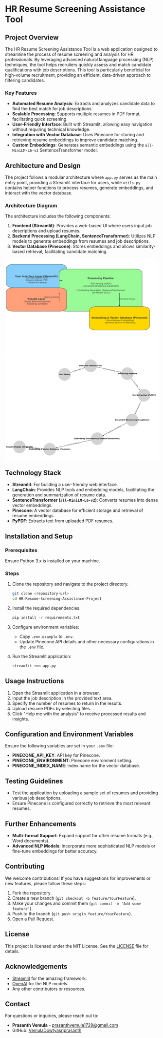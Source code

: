 
# HR Resume Screening Assistance Tool

## Project Overview

The HR Resume Screening Assistance Tool is a web application designed to streamline the process of resume screening and analysis for HR professionals. By leveraging advanced natural language processing (NLP) techniques, the tool helps recruiters quickly assess and match candidate qualifications with job descriptions. This tool is particularly beneficial for high-volume recruitment, providing an efficient, data-driven approach to filtering candidates.

### Key Features
- **Automated Resume Analysis**: Extracts and analyzes candidate data to find the best match for job descriptions.
- **Scalable Processing**: Supports multiple resumes in PDF format, facilitating quick screening.
- **User-Friendly Interface**: Built with Streamlit, allowing easy navigation without requiring technical knowledge.
- **Integration with Vector Database**: Uses Pinecone for storing and retrieving resume embeddings to improve candidate matching.
- **Custom Embeddings**: Generates semantic embeddings using the `all-MiniLM-L6-v2` SentenceTransformer model.

## Architecture and Design

The project follows a modular architecture where `app.py` serves as the main entry point, providing a Streamlit interface for users, while `utils.py` contains helper functions to process resumes, generate embeddings, and interact with the vector database.

### Architecture Diagram
The architecture includes the following components:
1. **Frontend (Streamlit)**: Provides a web-based UI where users input job descriptions and upload resumes.
2. **Backend Processing (LangChain, SentenceTransformer)**: Utilizes NLP models to generate embeddings from resumes and job descriptions.
3. **Vector Database (Pinecone)**: Stores embeddings and allows similarity-based retrieval, facilitating candidate matching.

![Professional Architecture Overview](./professional.jpg) <!-- Main architecture diagram -->
![Minimalistic Flow Diagram](./professional2.jpg) <!-- Workflow diagram -->

## Technology Stack

- **Streamlit**: For building a user-friendly web interface.
- **LangChain**: Provides NLP tools and embedding models, facilitating the generation and summarization of resume data.
- **SentenceTransformer (`all-MiniLM-L6-v2`)**: Converts resumes into dense vector embeddings.
- **Pinecone**: A vector database for efficient storage and retrieval of resume embeddings.
- **PyPDF**: Extracts text from uploaded PDF resumes.

## Installation and Setup

### Prerequisites
Ensure Python 3.x is installed on your machine.

### Steps

1. Clone the repository and navigate to the project directory.
   ```bash
   git clone <repository-url>
   cd HR-Resume-Screening-Assistance-Project
   ```

2. Install the required dependencies.
   ```bash
   pip install -r requirements.txt
   ```

3. Configure environment variables:
   - Copy `.env.example` to `.env`.
   - Update Pinecone API details and other necessary configurations in the `.env` file.

4. Run the Streamlit application:
   ```bash
   streamlit run app.py
   ```

## Usage Instructions

1. Open the Streamlit application in a browser.
2. Input the job description in the provided text area.
3. Specify the number of resumes to return in the results.
4. Upload resume PDFs by selecting files.
5. Click "Help me with the analysis" to receive processed results and insights.

## Configuration and Environment Variables

Ensure the following variables are set in your `.env` file:

- **PINECONE_API_KEY**: API key for Pinecone.
- **PINECONE_ENVIRONMENT**: Pinecone environment setting.
- **PINECONE_INDEX_NAME**: Index name for the vector database.

## Testing Guidelines

- Test the application by uploading a sample set of resumes and providing various job descriptions.
- Ensure Pinecone is configured correctly to retrieve the most relevant resumes.

## Further Enhancements

- **Multi-format Support**: Expand support for other resume formats (e.g., Word documents).
- **Advanced NLP Models**: Incorporate more sophisticated NLP models or fine-tune embeddings for better accuracy.

## Contributing

We welcome contributions! If you have suggestions for improvements or new features, please follow these steps:
1. Fork the repository.
2. Create a new branch (`git checkout -b feature/YourFeature`).
3. Make your changes and commit them (`git commit -m 'Add some feature'`).
4. Push to the branch (`git push origin feature/YourFeature`).
5. Open a Pull Request.

## License

This project is licensed under the MIT License. See the [LICENSE](LICENSE) file for details.

## Acknowledgements

- [Streamlit](https://streamlit.io/) for the amazing framework.
- [OpenAI](https://openai.com/) for the NLP models.
- Any other contributors or resources.

## Contact

For questions or inquiries, please reach out to:
- **Prasanth Vemula** - [prasanthvemula1729@gmail.com](mailto:prasanthvemula1729@gmail.com)
- GitHub: [VemulaDowtyasriprasanth](https://github.com/VemulaDowtyasriprasanth)
